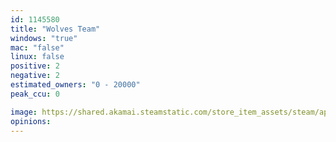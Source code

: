 ```yaml
---
id: 1145580
title: "Wolves Team"
windows: "true"
mac: "false"
linux: false
positive: 2
negative: 2
estimated_owners: "0 - 20000"
peak_ccu: 0

image: https://shared.akamai.steamstatic.com/store_item_assets/steam/apps/1145580/header.jpg?t=1612333564
opinions:
---
```

